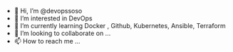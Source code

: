 - 👋 Hi, I’m @devopssoso
- 👀 I’m interested in DevOps
- 🌱 I’m currently learning Docker , Github, Kubernetes, Ansible, Terraform
- 💞️ I’m looking to collaborate on ...
- 📫 How to reach me ...

<!---
devopssoso/devopssoso is a ✨ special ✨ repository because its `README.md` (this file) appears on your GitHub profile.
You can click the Preview link to take a look at your changes.
--->
